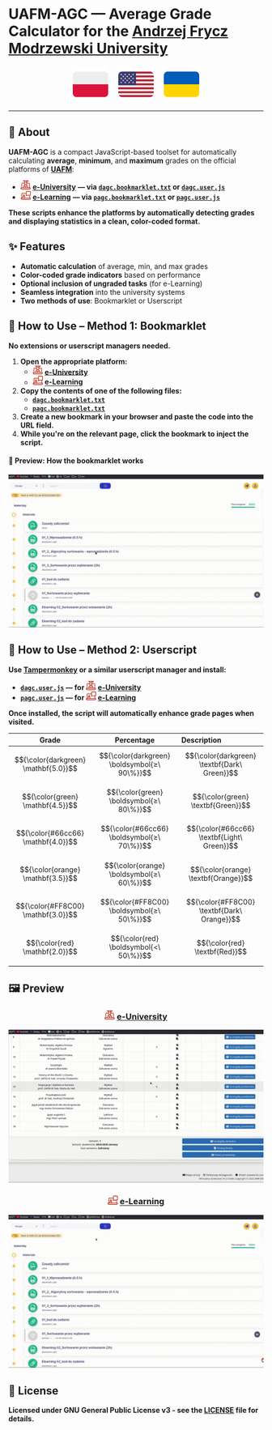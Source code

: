 # **UAFM-AGC** — **Average Grade Calculator for the [Andrzej Frycz Modrzewski University](https://uafm.edu.pl/)**

<p align="center">
  <a href="docs/pl.md"><img src="assets/pl_icon.svg" width="70" alt="Polski"></a>
     
  <a href="README.md"><img src="assets/en_icon.svg" width="70" alt="English"></a>
     
  <a href="docs/ua.md"><img src="assets/ua_icon.svg" width="70" alt="Українська"></a>
</p>

---

## 📌 **About**

**UAFM-AGC** is a compact JavaScript-based toolset for automatically calculating **average**, **minimum**, and **maximum** grades on the official platforms of [**UAFM**](https://uafm.edu.pl/):

- <img src="assets/dziekanat.svg" width="20" alt="e-University icon"> [**e-University**](https://dziekanat.uafm.edu.pl) **— via [`dagc.bookmarklet.txt`](dagc.bookmarklet.txt) or [`dagc.user.js`](js/dagc.user.js)**
- <img src="assets/platforma.svg" width="20" alt="e-Learning icon"> [**e-Learning**](https://platforma.uafm.edu.pl) **— via [`pagc.bookmarklet.txt`](pagc.bookmarklet.txt) or [`pagc.user.js`](js/pagc.user.js)**

**These scripts enhance the platforms by automatically detecting grades and displaying statistics in a clean, color-coded format.**

## **✨ Features**

- **Automatic calculation** of average, min, and max grades
- **Color-coded grade indicators** based on performance
- **Optional inclusion of ungraded tasks** (for e-Learning)
- **Seamless integration** into the university systems
- **Two methods of use**: Bookmarklet or Userscript

## **🔖 How to Use – Method 1: Bookmarklet**

**No extensions or userscript managers needed.**

1. **Open the appropriate platform:**
   - <img src="assets/dziekanat.svg" width="20" alt="e-University"> [**e-University**](https://dziekanat.uafm.edu.pl)
   - <img src="assets/platforma.svg" width="20" alt="e-Learning"> [**e-Learning**](https://platforma.uafm.edu.pl)
2. **Copy the contents of one of the following files:**
   - [**`dagc.bookmarklet.txt`**](dagc.bookmarklet.txt)
   - [**`pagc.bookmarklet.txt`**](pagc.bookmarklet.txt)
3. **Create a new bookmark in your browser and paste the code into the URL field.**
4. **While you're on the relevant page, click the bookmark to inject the script.**

#### **🔖 Preview: How the bookmarklet works**

![bookmarklet](assets/bookmarklet.gif)  

## **🧠 How to Use – Method 2: Userscript**

**Use [Tampermonkey](https://www.tampermonkey.net/) or a similar userscript manager and install:**

- **[`dagc.user.js`](js/dagc.user.js) — for <img src="assets/dziekanat.svg" width="20" alt="e-University"> [e-University](https://dziekanat.uafm.edu.pl)**
- **[`pagc.user.js`](js/pagc.user.js) — for <img src="assets/platforma.svg" width="20" alt="e-Learning"> [e-Learning](https://platforma.uafm.edu.pl)**

**Once installed, the script will automatically enhance grade pages when visited.**

<div align="center">

|  Grade  | Percentage | Description                       |
| :-----: | :--------: | :-------------------------------- |
| $${\color{darkgreen} \mathbf{5.0}}$$ | $${\color{darkgreen} \boldsymbol{≥\ 90\%}}$$ | $${\color{darkgreen} \textbf{Dark\ Green}}$$ |
| $${\color{green} \mathbf{4.5}}$$     | $${\color{green} \boldsymbol{≥\ 80\%}}$$     | $${\color{green} \textbf{Green}}$$         |
| $${\color{#66cc66} \mathbf{4.0}}$$| $${\color{#66cc66} \boldsymbol{≥\ 70\%}}$$| $${\color{#66cc66} \textbf{Light\ Green}}$$ |
| $${\color{orange} \mathbf{3.5}}$$    | $${\color{orange} \boldsymbol{≥\ 60\%}}$$    | $${\color{orange} \textbf{Orange}}$$        |
| $${\color{#FF8C00} \mathbf{3.0}}$$| $${\color{#FF8C00} \boldsymbol{≥\ 50\%}}$$| $${\color{#FF8C00} \textbf{Dark\ Orange}}$$ |
| $${\color{red} \mathbf{2.0}}$$       | $${\color{red} \boldsymbol{<\ 50\%}}$$       | $${\color{red} \textbf{Red}}$$             |

</div>

## **🖼️ Preview**

<div align="center">

### <img src="assets/dziekanat.svg" width="20" alt="e-University"> [**e-University**](https://dziekanat.uafm.edu.pl)

![**e-University**](assets/dagc.gif)

### <img src="assets/platforma.svg" width="20" alt="e-Learning"> [**e-Learning**](https://platforma.uafm.edu.pl)

![**e-Learning**](assets/pagc.gif)

</div>

## **📝 License**

**Licensed under GNU General Public License v3 - see the [**LICENSE**](LICENSE) file for details.**
